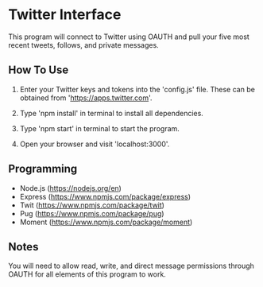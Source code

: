 # Twitter Interface

This program will connect to Twitter using OAUTH and pull your five most recent tweets, follows, and private messages.

## How To Use

1. Enter your Twitter keys and tokens into the 'config.js' file. These can be obtained from 'https://apps.twitter.com'.

2. Type 'npm install' in terminal to install all dependencies.

3. Type 'npm start' in terminal to start the program.

4. Open your browser and visit 'localhost:3000'.

## Programming

* Node.js (https://nodejs.org/en)
* Express (https://www.npmjs.com/package/express)
* Twit (https://www.npmjs.com/package/twit)
* Pug (https://www.npmjs.com/package/pug)
* Moment (https://www.npmjs.com/package/moment)

## Notes

You will need to allow read, write, and direct message permissions through OAUTH for all elements of this program to work.
